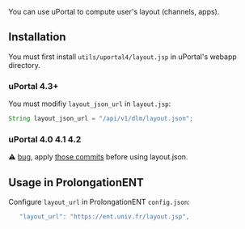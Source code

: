 You can use uPortal to compute user's layout (channels, apps).


Installation
------------

You must first install ```utils/uportal4/layout.jsp``` in uPortal's webapp directory.

### uPortal 4.3+

You must modifiy ```layout_json_url``` in ```layout.jsp```:

```java
String layout_json_url = "/api/v1/dlm/layout.json";
```

### uPortal 4.0 4.1 4.2

:warning: [bug](https://issues.jasig.org/browse/UP-4364), apply [those commits](https://github.com/Jasig/uPortal/pull/506) before using layout.json.


Usage in ProlongationENT
------------------------

Configure ```layout_url``` in ProlongationENT ```config.json```:

```js
   "layout_url": "https://ent.univ.fr/layout.jsp",
```
